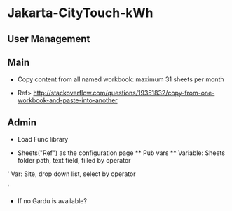 # Jakarta-CityTouch-kWh

## User Management



## Main 

* Copy content from all named workbook: maximum 31 sheets per month

* Ref> http://stackoverflow.com/questions/19351832/copy-from-one-workbook-and-paste-into-another



## Admin
* Load Func library 

* Sheets("Ref") as the configuration page
** Pub vars
** Variable: Sheets folder path, text field, filled by operator

' Var: Site, drop down list, select by operator

'


* If no Gardu is available?

